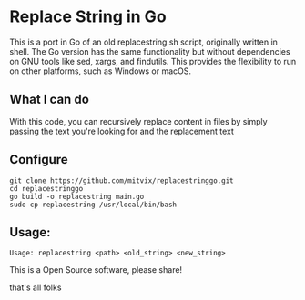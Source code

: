# Replace String in Go
This is a port in Go of an old replacestring.sh script, originally written in shell. 
The Go version has the same functionality but without dependencies on GNU tools like sed, xargs, and findutils. 
This provides the flexibility to run on other platforms, such as Windows or macOS. 

## What I can do
With this code, you can recursively replace content in files by simply passing the text you're looking for and the replacement text

## Configure
```
git clone https://github.com/mitvix/replacestringgo.git
cd replacestringgo
go build -o replacestring main.go
sudo cp replacestring /usr/local/bin/bash
```
## Usage: 
```
Usage: replacestring <path> <old_string> <new_string>
```

This is a Open Source software, please share! 

that's all folks
